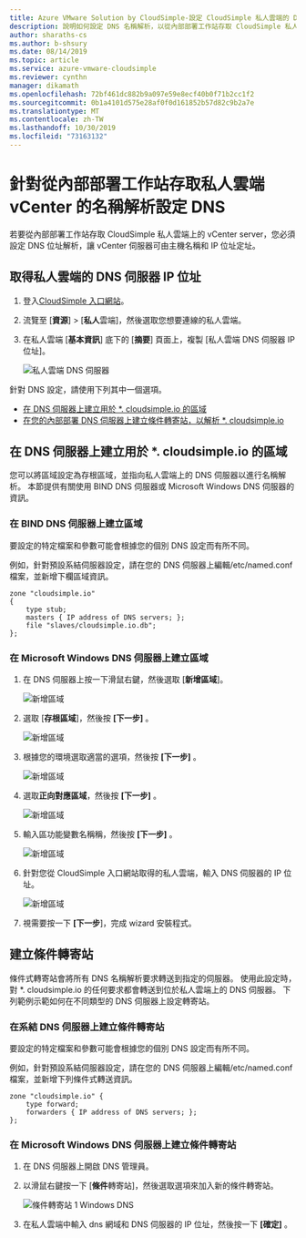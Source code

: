 ```yaml
---
title: Azure VMware Solution by CloudSimple-設定 CloudSimple 私人雲端的 DNS
description: 說明如何設定 DNS 名稱解析，以從內部部署工作站存取 CloudSimple 私人雲端上的 vCenter server
author: sharaths-cs
ms.author: b-shsury
ms.date: 08/14/2019
ms.topic: article
ms.service: azure-vmware-cloudsimple
ms.reviewer: cynthn
manager: dikamath
ms.openlocfilehash: 72bf461dc882b9a097e59e8ecf40b0f71b2cc1f2
ms.sourcegitcommit: 0b1a4101d575e28af0f0d161852b57d82c9b2a7e
ms.translationtype: MT
ms.contentlocale: zh-TW
ms.lasthandoff: 10/30/2019
ms.locfileid: "73163132"
---
```

# <a name="configure-dns-for-name-resolution-for-private-cloud-vcenter-access-from-on-premises-workstations"></a>針對從內部部署工作站存取私人雲端 vCenter 的名稱解析設定 DNS

若要從內部部署工作站存取 CloudSimple 私人雲端上的 vCenter server，您必須設定 DNS 位址解析，讓 vCenter 伺服器可由主機名稱和 IP 位址定址。

## <a name="obtain-the-ip-address-of-the-dns-server-for-your-private-cloud"></a>取得私人雲端的 DNS 伺服器 IP 位址

1. 登入[CloudSimple 入口網站](access-cloudsimple-portal.md)。

2. 流覽至 [**資源**] > [**私人**雲端]，然後選取您想要連線的私人雲端。

3. 在私人雲端 [**基本資訊**] 底下的 [**摘要**] 頁面上，複製 [私人雲端 DNS 伺服器 IP 位址]。

    ![私人雲端 DNS 伺服器](media/private-cloud-dns-server.png)


針對 DNS 設定，請使用下列其中一個選項。

* [在 DNS 伺服器上建立用於 *. cloudsimple.io 的區域](#create-a-zone-on-a-microsoft-windows-dns-server)
* [在您的內部部署 DNS 伺服器上建立條件轉寄站，以解析 *. cloudsimple.io](#create-a-conditional-forwarder)

## <a name="create-a-zone-on-the-dns-server-for-cloudsimpleio"></a>在 DNS 伺服器上建立用於 *. cloudsimple.io 的區域

您可以將區域設定為存根區域，並指向私人雲端上的 DNS 伺服器以進行名稱解析。 本節提供有關使用 BIND DNS 伺服器或 Microsoft Windows DNS 伺服器的資訊。

### <a name="create-a-zone-on-a-bind-dns-server"></a>在 BIND DNS 伺服器上建立區域

要設定的特定檔案和參數可能會根據您的個別 DNS 設定而有所不同。

例如，針對預設系結伺服器設定，請在您的 DNS 伺服器上編輯/etc/named.conf 檔案，並新增下欄區域資訊。

```
zone "cloudsimple.io"
{
    type stub;
    masters { IP address of DNS servers; };
    file "slaves/cloudsimple.io.db";
};
```

### <a name="create-a-zone-on-a-microsoft-windows-dns-server"></a>在 Microsoft Windows DNS 伺服器上建立區域

1. 在 DNS 伺服器上按一下滑鼠右鍵，然後選取 [**新增區域**]。 
  
    ![新增區域](media/DNS01.png)
2. 選取 [**存根區域**]，然後按 **[下一步]** 。

    ![新增區域](media/DNS02.png)
3. 根據您的環境選取適當的選項，然後按 **[下一步]** 。

    ![新增區域](media/DNS03.png)
4. 選取**正向對應區域**，然後按 **[下一步]** 。

    ![新增區域](media/DNS01.png)
5. 輸入區功能變數名稱稱，然後按 **[下一步]** 。

    ![新增區域](media/DNS05.png)
6. 針對您從 CloudSimple 入口網站取得的私人雲端，輸入 DNS 伺服器的 IP 位址。

    ![新增區域](media/DNS06.png)
7. 視需要按一下 **[下一步**]，完成 wizard 安裝程式。

## <a name="create-a-conditional-forwarder"></a>建立條件轉寄站

條件式轉寄站會將所有 DNS 名稱解析要求轉送到指定的伺服器。 使用此設定時，對 *. cloudsimple.io 的任何要求都會轉送到位於私人雲端上的 DNS 伺服器。 下列範例示範如何在不同類型的 DNS 伺服器上設定轉寄站。

### <a name="create-a-conditional-forwarder-on-a-bind-dns-server"></a>在系結 DNS 伺服器上建立條件轉寄站

要設定的特定檔案和參數可能會根據您的個別 DNS 設定而有所不同。

例如，針對預設系結伺服器設定，請在您的 DNS 伺服器上編輯/etc/named.conf 檔案，並新增下列條件式轉送資訊。

```
zone "cloudsimple.io" {
    type forward;
    forwarders { IP address of DNS servers; };
};
```

### <a name="create-a-conditional-forwarder-on-a-microsoft-windows-dns-server"></a>在 Microsoft Windows DNS 伺服器上建立條件轉寄站

1. 在 DNS 伺服器上開啟 DNS 管理員。
2. 以滑鼠右鍵按一下 [**條件**轉寄站]，然後選取選項來加入新的條件轉寄站。

    ![條件轉寄站 1 Windows DNS](media/DNS08.png)
3. 在私人雲端中輸入 dns 網域和 DNS 伺服器的 IP 位址，然後按一下 **[確定]** 。
